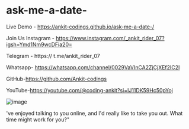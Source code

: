 # ask-me-a-date-
Live Demo -  https://ankit-codings.github.io/ask-me-a-date-/

Join Us Instagram - https://www.instagram.com/_ankit_rider_07?igsh=Ymd1Nm9wcDFia20=

Telegram - https:// t.me/ankit_rider_07

Whatsapp- https://whatsapp.com/channel/0029VaVInCA2ZjCjXEf2IC2I

GitHub-https://github.com/Ankit-codings

YouTube-https://youtube.com/@coding-ankit?si=IJ11DK59Hc50pYoj

![image](https://github.com/Ankit-codings/ask-me-a-date-/assets/164986214/a27f4e2b-f26f-4d65-9c32-b69281141086)

've enjoyed talking to you online, and I'd really like to take you out. What time might work for you?"

